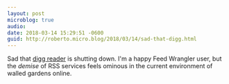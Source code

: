 ```yaml
---
layout: post
microblog: true
audio: 
date: 2018-03-14 15:29:51 -0600
guid: http://roberto.micro.blog/2018/03/14/sad-that-digg.html
---
```

Sad that [digg reader](http://digg.com/reader) is shutting down. I'm a happy Feed Wrangler user, but the _demise_ of RSS services feels ominous in the current environment of walled gardens online.
